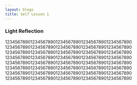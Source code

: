 ```yaml
---
layout: blogs
title: Self Lesson 1
---
```


### Light Reflection

12345678901234567890123456789012345678901234567890 12345678901234567890123456789012345678901234567890
12345678901234567890123456789012345678901234567890 12345678901234567890123456789012345678901234567890
12345678901234567890123456789012345678901234567890 12345678901234567890123456789012345678901234567890
12345678901234567890123456789012345678901234567890 12345678901234567890123456789012345678901234567890

